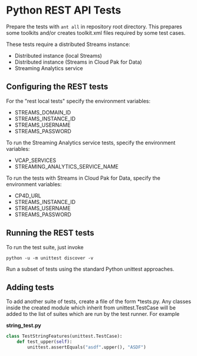 # Python REST API Tests

Prepare the tests with `ant all` in repository root directory. This prepares some toolkits and/or creates toolkit.xml files required by some test cases.

These tests require a distributed Streams instance:

* Distributed instance (local Streams)
* Distributed instance (Streams in Cloud Pak for Data)
* Streaming Analytics service

## Configuring the REST tests

For the "rest local tests" specify the environment variables:

* STREAMS_DOMAIN_ID
* STREAMS_INSTANCE_ID
* STREAMS_USERNAME
* STREAMS_PASSWORD

To run the Streaming Analytics service tests, specify the environment variables:

* VCAP_SERVICES
* STREAMING_ANALYTICS_SERVICE_NAME

To run the tests with Streams in Cloud Pak for Data, specify the environment variables:

* CP4D_URL
* STREAMS_INSTANCE_ID
* STREAMS_USERNAME
* STREAMS_PASSWORD


## Running the REST tests

To run the test suite, just invoke
```
python -u -m unittest discover -v
```

Run a subset of tests using the standard Python unittest approaches.


## Adding tests

To add another suite of tests, create a file of the form *tests.py. Any classes inside the created module which
inherit from unittest.TestCase will be added to the list of suites which are run by the test runner. For example

**string_test.py**
```Python
class TestStringFeatures(unittest.TestCase):
    def test_upper(self):
        unittest.assertEquals("asdf".upper(), "ASDF")
```
